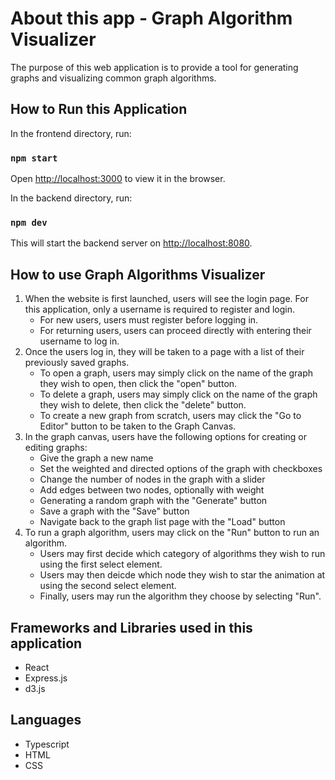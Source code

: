 # About this app - Graph Algorithm Visualizer

The purpose of this web application is to provide a tool for generating graphs and visualizing common graph algorithms. 

## How to Run this Application 
In the frontend directory, run:

### `npm start`

Open [http://localhost:3000](http://localhost:3000) to view it in the browser.

In the backend directory, run:

### `npm dev`

This will start the backend server on [http://localhost:8080](http://localhost:8080). 

## How to use Graph Algorithms Visualizer
1. When the website is first launched, users will see the login page. For this application, only a username is required to register and login. 
    - For new users, users must register before logging in. 
    - For returning users, users can proceed directly with entering their username to log in. 
2. Once the users log in, they will be taken to a page with a list of their previously saved graphs. 
    - To open a graph, users may simply click on the name of the graph they wish to open, then click the "open" button. 
    - To delete a graph, users may simply click on the name of the graph they wish to delete, then click the "delete" button. 
    - To create a new graph from scratch, users may click the "Go to Editor" button to be taken to the Graph Canvas. 
3. In the graph canvas, users have the following options for creating or editing graphs: 
    - Give the graph a new name
    - Set the weighted and directed options of the graph with checkboxes 
    - Change the number of nodes in the graph with a slider
    - Add edges between two nodes, optionally with weight 
    - Generating a random graph with the "Generate" button
    - Save a graph with the "Save" button
    - Navigate back to the graph list page with the "Load" button
4. To run a graph algorithm, users may click on the "Run" button to run an algorithm. 
    - Users may first decide which category of algorithms they wish to run using the first select element. 
    - Users may then deicde which node they wish to star the animation at using the second select element. 
    - Finally, users may run the algorithm they choose by selecting "Run". 

## Frameworks and Libraries used in this application 
- React 
- Express.js
- d3.js

## Languages
- Typescript 
- HTML 
- CSS 